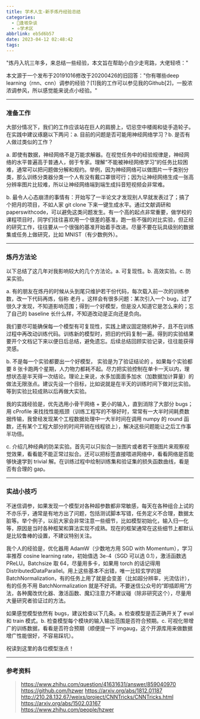```yaml
---
title: 学术人生-新手炼丹经验总结
categories:
  - 🌙逢坂杂谈
  - ⭐学术区
abbrlink: eb5d6b57
date: 2023-04-12 02:48:42
tags:
---
```


"炼丹入坑三年多，来总结一些经验，本文旨在帮助小白少走弯路，大佬轻喷："

本文源于一个发布于20191016修改于20200426的旧回答："你有哪些deep learning（rnn、cnn）调参的经验？[1]我的工作可以参见我的Github[2]，一股浓浓调参风，所以感觉能来说点小经验。"

<!--more-->

***

### 准备工作

大部分情况下，我们的工作应该站在巨人的肩膀上，切忌空中楼阁和徒手造轮子。在实践中建议琢磨以下两问：a. 目前的问题是否可能用神经网络学习？b. 是否有人做过类似的工作？

a. 即使有数据，神经网络不是万能求解器。在视觉任务中的经验规律是，神经网络的水平普遍高于普通人，弱于专家。理解“不能被神经网络学习”的任务比较困难，通常可以把问题做分解和规约。举例，因为神经网络可以做图片一千类别分类，那么训练分类器分类一个人有没有戴口罩很可行；因为让神经网络生成一张高分辨率图片比较难，所以让神经网络端到端生成抖音短视频会非常难。

b. 最令人心态崩溃的事情有：开始写了一半论文才发现别人早就发表过了；搞了个把月的项目，不如人家 git clone 下来一键生成水平。通过文献调研和 paperswithcode，可以避免这类问题发生。有一个高的起点非常重要，做学校的课程项目时，同学们往往喜欢用一个很差的基准，跑一些不强的对比实验，但正经的研究工作，往往要从一个很强的基准开始着手改进。尽量不要在玩具级别的数据集或任务上做研究，比如 MNIST（有少数例外）。

***

### 炼丹方法论

以下总结了这几年对我影响较大的几个方法论。a. 可复现性。b. 高效实验。c. 防呆实验。

a. 有的朋友在炼丹的时候从头到尾只维护若干份代码，每次载入前一次的训练参数，改一下代码再炼，俗称 老丹 。这样会有很多问题：某次引入一个 bug，过了很久才发现，不知道影响范围；得到一个好模型，但是没人知道它是怎么来的；忘了自己的 baseline 长什么样，不知道改动是正向还是负向。

我们要尽可能确保每一个模型有可复现性，实践上建议固定随机种子，且不在训练过程中再改动训练代码。训练新的模型时，把旧的代码复制一遍。得到的实验结果要开个文档记下来以便日后总结，避免遗忘。后续总结回顾实验记录，往往能获得灵感。

b. 不是每一个实验都要出一个好模型， 实验是为了验证结论的 。如果每个实验都要 8 张卡跑两个星期，人力物力都耗不起。尽力把实验控制在单卡一天以内，理想状态是半天得一次结论。理论上来说，水多加面面多加水（加数据加计算量）的做法无限涨点。建议先设一个目标，比如说就是在半天的训练时间下做对比实验。等到实验比较成熟以后再做大实验。

我的实践经验是，优先选用小骨干网络 + 更小的输入，直到消除了大部分 bugs；用 cProfile 来找找性能瓶颈（训练工程写的不够好时，常常有一大半时间耗费数据传输，我曾经发现某个工程数据处理中一大半时间在调用 numpy 的 round 函数，还有某个工程大部分的时间开销在线程锁上），解决这些问题能让之后工作事半功倍。

c. 介绍几种经典的防呆实验。首先可以只拟合一张图片或者若干张图片来观察视觉效果，看看能不能正常过拟合。还可以把标签直接喂进网络中，看看网络是否能够快速学到 trivial 解。在训练过程中绘制训练集和验证集的损失函数曲线，看是否有合理的 gap。

***

### 实战小技巧

不迷信调参，如果发现一个模型对各种超参数都非常敏感，每天在各种组合上试的不亦乐乎，通常是有地方出了问题，包括测试脚本写错，任务定义不合理，数据太脏等。举个例子，以前大家会非常注意一些细节，比如模型初始化，输入归一化等，原因是当时各种框架和算法实现不成熟。现在的框架通常在这些细节上都默认是比较鲁棒的设置，不建议特别关注。

我个人的经验是，优化器用 AdamW（少数地方用 SGD with Momentum），学习率推荐 cosine learning rate，初始值选 3e-4（SGD 可以选 0.1），激活函数选 PReLU。Batchsize 取 64，尽量用多卡，如果用 torch 的话记得用 DistributedDataParallel。用上这些基本不出错，唯一比较玄学的是 BatchNormalization，有的任务上用了就是会变差（比如超分辨率，光流估计），有的任务不用 BatchNormalization 就是不好调。不要迷信公众号的“即插即用”方法，各种魔改优化器、激活函数、魔幻注意力不建议碰（除非研究这个），尽量用大量研究者验证过的方法。

如果感觉模型依然有 bugs，建议检查以下几条。a. 检查模型是否正确开关了 eval 和 train 模式。b. 检查模型每个模块的输入输出范围是否符合预期。c. 可视化带增广的训练数据，看看是否符合预期（顺便提一下 imgaug，这个开源库用来做数据增广性能很好，不容易踩坑）。

祝读到这里的各位模型涨点！

***

### 参考资料

> <https://www.zhihu.com/question/41631631/answer/859040970>
> <https://github.com/hzwer>
> <https://arxiv.org/abs/1812.01187>
> <http://210.28.132.67/weixs/project/CNNTricks/CNNTricks.html>
> <https://arxiv.org/abs/1502.03167>
> <https://www.zhihu.com/people/hzwer>

